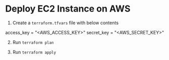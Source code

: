 # Deploy EC2 Instance on AWS

1. Create a `terraform.tfvars` file with below contents

access_key = "<AWS_ACCESS_KEY>"
secret_key = "<AWS_SECRET_KEY>"

2. Run `terraform plan`

3. Run `terraform apply`